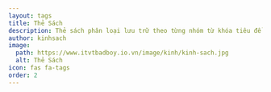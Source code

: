 ```yaml
---
layout: tags
title: Thẻ Sách
description: Thẻ sách phân loại lưu trữ theo từng nhóm từ khóa tiêu đề trang kinh.
author: kinhsach
image:
  path: https://www.itvtbadboy.io.vn/image/kinh/kinh-sach.jpg
  alt: Thẻ Sách
icon: fas fa-tags
order: 2
---
```

